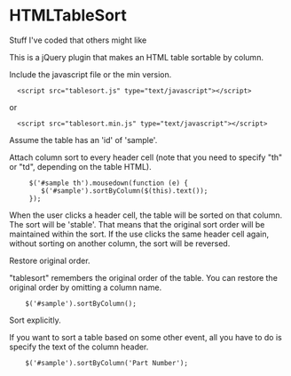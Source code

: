 # HTMLTableSort
Stuff I've coded that others might like

This is a jQuery plugin that makes an HTML table sortable by column. 

Include the javascript file or the min version.

      <script src="tablesort.js" type="text/javascript"></script>

or 

      <script src="tablesort.min.js" type="text/javascript"></script>

Assume the table has an 'id' of 'sample'.

Attach column sort to every header cell (note that you need to specify "th" or "td", depending on the table HTML).

         $('#sample th').mousedown(function (e) {
            $('#sample').sortByColumn($(this).text());
         });

When the user clicks a header cell, the table will be sorted on that column. The sort will be 'stable'. That means that the original sort order 
will be maintained within the sort. If the use clicks the same header cell again, without sorting on another column, the sort will be reversed.

Restore original order.

"tablesort" remembers the original order of the table. You can restore the original order by omitting a column name.

        $('#sample').sortByColumn();

Sort explicitly.

If you want to sort a table based on some other event, all you have to do is specify the text of the column header.

        $('#sample').sortByColumn('Part Number');

